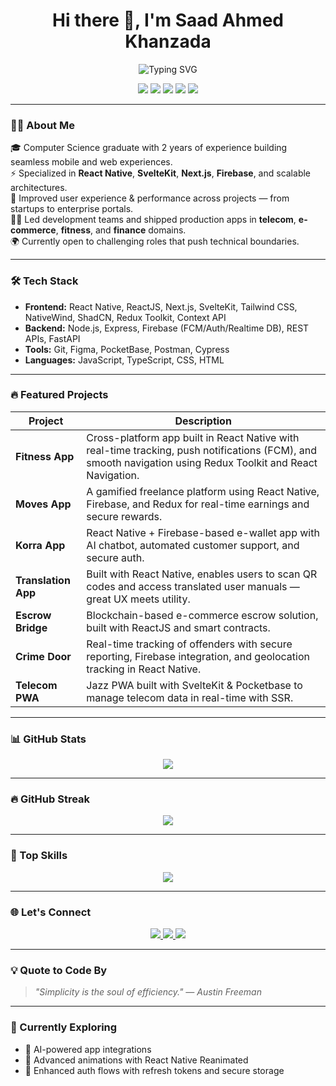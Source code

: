 <h1 align="center">Hi there 👋, I'm Saad Ahmed Khanzada</h1>
<p align="center">
  <img src="https://readme-typing-svg.demolab.com?font=Fira+Code&pause=1000&center=true&width=500&lines=;Lets+build+something+amazing+together!" alt="Typing SVG" />

</p>

<p align="center">
  <img src="https://img.shields.io/badge/ReactJS-%2361DAFB?style=flat&logo=react&logoColor=white" />
  <img src="https://img.shields.io/badge/Node.js-%23339933?style=flat&logo=node.js&logoColor=white" />
  <img src="https://img.shields.io/badge/React Native-20232A?style=flat&logo=react&logoColor=61DAFB" />
  <img src="https://img.shields.io/badge/SvelteKit-FF3E00?style=flat&logo=svelte&logoColor=white" />
  <img src="https://img.shields.io/badge/Firebase-FFCA28?style=flat&logo=firebase&logoColor=black" />
</p>

---

### 🧑‍💻 About Me

🎓 Computer Science graduate with 2 years of experience building seamless mobile and web experiences.  
⚡ Specialized in **React Native**, **SvelteKit**, **Next.js**, **Firebase**, and scalable architectures.  
🚀 Improved user experience & performance across projects — from startups to enterprise portals.  
👨‍💻 Led development teams and shipped production apps in **telecom**, **e-commerce**, **fitness**, and **finance** domains.  
🌍 Currently open to challenging roles that push technical boundaries.

---

### 🛠️ Tech Stack

- **Frontend:** React Native, ReactJS, Next.js, SvelteKit, Tailwind CSS, NativeWind, ShadCN, Redux Toolkit, Context API  
- **Backend:** Node.js, Express, Firebase (FCM/Auth/Realtime DB), REST APIs, FastAPI  
- **Tools:** Git, Figma, PocketBase, Postman, Cypress  
- **Languages:** JavaScript, TypeScript, CSS, HTML

---

### 🔥 Featured Projects

| Project | Description |
|--------|-------------|
| **Fitness App** | Cross-platform app built in React Native with real-time tracking, push notifications (FCM), and smooth navigation using Redux Toolkit and React Navigation. |
| **Moves App** | A gamified freelance platform using React Native, Firebase, and Redux for real-time earnings and secure rewards. |
| **Korra App** | React Native + Firebase-based e-wallet app with AI chatbot, automated customer support, and secure auth. |
| **Translation App** | Built with React Native, enables users to scan QR codes and access translated user manuals — great UX meets utility. |
| **Escrow Bridge** | Blockchain-based e-commerce escrow solution, built with ReactJS and smart contracts. |
| **Crime Door** | Real-time tracking of offenders with secure reporting, Firebase integration, and geolocation tracking in React Native. |
| **Telecom PWA** | Jazz PWA built with SvelteKit & Pocketbase to manage telecom data in real-time with SSR. |

---

### 📊 GitHub Stats

<p align="center">
  <img src="https://github-readme-stats.vercel.app/api?username=Saad-Ahmed-Khanzada&show_icons=true&theme=tokyonight&hide_title=true" />
</p>

---

### 🔥 GitHub Streak

<p align="center">
  <img src="https://streak-stats.demolab.com?user=Saad-Ahmed-Khanzada&theme=tokyonight&hide_border=true" />
</p>

---

### 🧠 Top Skills

<p align="center">
  <img src="https://skillicons.dev/icons?i=react,reactnative,nextjs,nodejs,typescript,javascript,redux,firebase,svelte,html,css,git,figma" />
</p>

---

### 🌐 Let's Connect

<p align="center">
  <a href="https://linkedin.com/in/saad-ahmed-khanzada" target="_blank">
    <img src="https://img.shields.io/badge/LinkedIn-Connect-blue?style=for-the-badge&logo=linkedin" />
  </a>
  <a href="mailto:saadkhanzada1@gmail.com">
    <img src="https://img.shields.io/badge/Gmail-SendMail-red?style=for-the-badge&logo=gmail" />
  </a>
  <a href="https://saad-ahmed-khanzada-portfolio.vercel.app/" target="_blank">
    <img src="https://img.shields.io/badge/Portfolio-Live-green?style=for-the-badge&logo=vercel" />
  </a>
</p>

---

### 💡 Quote to Code By

> *"Simplicity is the soul of efficiency." — Austin Freeman*

---

### 🧭 Currently Exploring

- 🧠 AI-powered app integrations
- 📱 Advanced animations with React Native Reanimated
- 🔐 Enhanced auth flows with refresh tokens and secure storage
